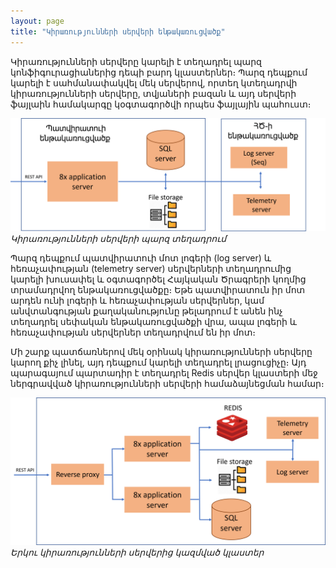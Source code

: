 ```yaml
---
layout: page
title: "Կիրառությունների սերվերի ենթակառուցվածք" 
---
```


Կիրառությունների սերվերը կարելի է տեղադրել պարզ կոնֆիգուրացիաներից դեպի բարդ կլաստերներ։ 
Պարզ դեպքում կարելի է սահմանափակվել մեկ սերվերով, որտեղ կտեղադրվի կիրառությունների սերվերը, տվյաների բազան և այդ սերվերի ֆայլաին համակարգը կօգտագործվի որպես ֆայլային պահուստ։ 

![Կիրառությունների սերվերի պարզ տեղադրում](infrastructure_simple.png)  
*Կիրառությունների սերվերի պարզ տեղադրում*

Պարզ դեպքում պատվիրատուի մոտ լոգերի (log server) և հեռաչափության (telemetry  server) սերվերների տեղադրումից կարելի խուսափել և օգտագործել Հայկական Ծրագրերի կողմից տրամադրվող ենթակառուցվածքը։
Եթե պատվիրատուն իր մոտ արդեն ունի լոգերի և հեռաչափության սերվերներ, կամ անվտանգության քաղականությունը թելադրում է անեն ինչ տեղադրել սեփական ենթակառուցվածքի վրա, ապա լոգերի և հեռաչափության սերվերներ տեղադրվում են իր մոտ։

Մի շարք պատճառներով մեկ օրինակ կիրառությունների սերվերը կարող քիչ լինել, այդ դեպքում կարելի տեղադրել լրացուցիչը։ Այդ պարագայում պարտադիր է տեղադրել Redis սերվեր կլաստերի մեջ ներգրավված կիրառությունների սերվերի համաձայնեցման համար։
 
![Կլաստերի օրինակ](infrastructure_cluster.png)  
*Երկու կիրառությունների սերվերից կազմված կլաստեր*


